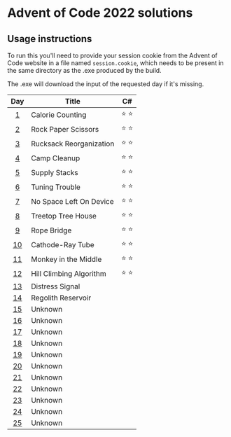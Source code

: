 # Advent of Code 2022 solutions

## Usage instructions
To run this you'll need to provide your session cookie from the Advent of Code website in a file named `session.cookie`, which needs to be present in the same directory as the .exe produced by the build.

The .exe will download the input of the requested day if it's missing.


| Day                                        | Title                   | C#            |
|:------------------------------------------:| ----------------------- |:-------------:|
|  [1](https://adventofcode.com/2022/day/1)  | Calorie Counting        | :star: :star: |
|  [2](https://adventofcode.com/2022/day/2)  | Rock Paper Scissors     | :star: :star: |
|  [3](https://adventofcode.com/2022/day/3)  | Rucksack Reorganization | :star: :star: |
|  [4](https://adventofcode.com/2022/day/4)  | Camp Cleanup            | :star: :star: |
|  [5](https://adventofcode.com/2022/day/5)  | Supply Stacks           | :star: :star: |
|  [6](https://adventofcode.com/2022/day/6)  | Tuning Trouble          | :star: :star: |
|  [7](https://adventofcode.com/2022/day/7)  | No Space Left On Device | :star: :star: |
|  [8](https://adventofcode.com/2022/day/8)  | Treetop Tree House      | :star: :star: |
|  [9](https://adventofcode.com/2022/day/9)  | Rope Bridge             | :star: :star: |
| [10](https://adventofcode.com/2022/day/10) | Cathode-Ray Tube        | :star: :star: |
| [11](https://adventofcode.com/2022/day/11) | Monkey in the Middle    | :star: :star: |
| [12](https://adventofcode.com/2022/day/12) | Hill Climbing Algorithm | :star: :star: |
| [13](https://adventofcode.com/2022/day/13) | Distress Signal         |               |
| [14](https://adventofcode.com/2022/day/14) | Regolith Reservoir      |               |
| [15](https://adventofcode.com/2022/day/15) | Unknown                 |               |
| [16](https://adventofcode.com/2022/day/16) | Unknown                 |               |
| [17](https://adventofcode.com/2022/day/17) | Unknown                 |               |
| [18](https://adventofcode.com/2022/day/18) | Unknown                 |               |
| [19](https://adventofcode.com/2022/day/19) | Unknown                 |               |
| [20](https://adventofcode.com/2022/day/20) | Unknown                 |               |
| [21](https://adventofcode.com/2022/day/21) | Unknown                 |               |
| [22](https://adventofcode.com/2022/day/22) | Unknown                 |               |
| [23](https://adventofcode.com/2022/day/23) | Unknown                 |               |
| [24](https://adventofcode.com/2022/day/24) | Unknown                 |               |
| [25](https://adventofcode.com/2022/day/25) | Unknown                 |               |
